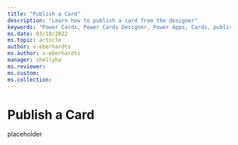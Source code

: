 ```yaml
---
title: "Publish a Card"
description: "Learn how to publish a card from the designer"
keywords: "Power Cards, Power Cards Designer, Power Apps, Cards, publish"
ms.date: 03/18/2022
ms.topic: article
author: v-eberhardts
ms.author: v-eberhardts
manager: shellyha
ms.reviewer: 
ms.custom: 
ms.collection: 
---
```


# Publish a Card

placeholder

